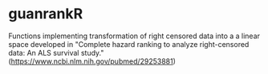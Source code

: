 # guanrankR
Functions implementing transformation of right censored data into a a linear space developed in "Complete hazard ranking to analyze right-censored data: An ALS survival study." (https://www.ncbi.nlm.nih.gov/pubmed/29253881)
